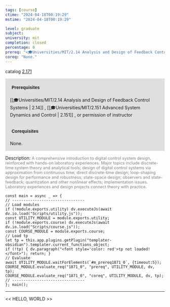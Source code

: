 ```yaml
---
tags: [course]
ctime: "2024-04-18T00:19:29"
mstime: "2024-04-18T00:19:29"

level: graduate
subject: 
university: mit
completion: closed
percentage: 0
prereq: "<🎓Universities/MIT/2.14 Analysis and Design of Feedback Control Systems> , <🎓Universities/MIT/2.151 Advanced System Dynamics and Control> , or permission of instructor"
coreq: "None."
---
```


catalog [2.171](http://student.mit.edu/catalog/m2a.html#2.171)

<span style="display: block; padding: 15px; background-color: rgb(100, 100, 100, 0.2);"><font id="m_prereq1871_0" style="display: block; font-family: Arial, sans-serif; font-weight: bold; padding: 5px">Prerequisites</font><br><span id="prereq1871_0">[[🎓Universities/MIT/2.14 Analysis and Design of Feedback Control Systems | 2.14]] , [[🎓Universities/MIT/2.151 Advanced System Dynamics and Control | 2.151]] , or permission of instructor</span></span>
<span style="display: block; padding: 15px; background-color: rgb(100, 100, 100, 0.2);"><font id="m_coreq1871_0" style="display: block; font-family: Arial, sans-serif; font-weight: bold; padding: 5px">Corequisites</font><br><span id="coreq1871_0">None.</span></span>

<font style="">Description:</font>
<font style="color: grey; font-size: 0.8rem;">A comprehensive introduction to digital control system design, reinforced with hands-on laboratory experiences. Major topics include discrete-time system theory and analytical tools; design of digital control systems via approximation from continuous time; direct discrete-time design; loop-shaping design for performance and robustness; state-space design; observers and state-feedback; quantization and other nonlinear effects; implementation issues. Laboratory experiences and design projects connect theory with practice.</font>

```dataviewjs
const main = async _ => {
// --------------------------------
// Load modules
if (!module.exports.utility) dv.executeJs(await dv.io.load("Scripts/utility.js"));
const UTILITY_MODULE = module.exports.utility;
if (!module.exports.course) dv.executeJs(await dv.io.load("Scripts/course.js"));
const COURSE_MODULE = module.exports.course;
// Load tp
let tp = this.app.plugins.getPlugin("templater-obsidian").templater.current_functions_object;
if (!tp) { dv.paragraph("<font style='color: red'>tp not loaded!</font>"); return; }
// Evaluate
await UTILITY_MODULE.waitForElements(`#m_prereq1871_0`, {timeout:5});
COURSE_MODULE.evaluate_req("1871_0", "prereq", UTILITY_MODULE, dv, tp);
COURSE_MODULE.evaluate_req("1871_0", "coreq", UTILITY_MODULE, dv, tp);
// --------------------------------
}; main();
```

---

<< HELLO, WORLD >>
